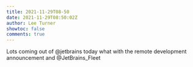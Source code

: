 ```yaml
---
title: 2021-11-29T08-50
date: 2021-11-29T08:50:02Z
author: Lee Turner
showtoc: false
comments: true
---
```


Lots coming out of @jetbrains today what with the remote development announcement and @JetBrains_Fleet

